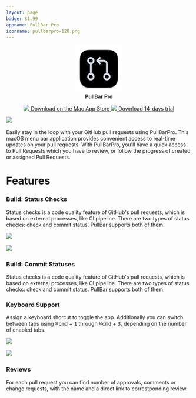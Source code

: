 ```yaml
---
layout: page
badge: $1.99
appname: PullBar Pro
iconname: pullbarpro-128.png
---
```

<p align="center">
  <img class="app-icon" src="./assets/img/pullbarpro-128.png">
  <br>
  <span style="font-weight: bold;">PullBar Pro</span>
</p>


<p align="center">
  <a class="appstore-badge" href="https://apps.apple.com/us/app/pullbarpro/id6462591649?mt=12&amp;itsct=apps_box_badge&amp;itscg=30200">
    <img class="appstore-badge__icon" src="{{ site.url | append: site.baseurl}}/assets/img/badges/apple.svg">
    <span class="appstore-badge__text">Download on the</span>
    <span class="appstore-badge__storename">Mac App Store</span>
  </a>
  <a class="appstore-badge" href="https://github.com/menubar-apps/PullBarPro/releases/download/trial.v.1/PullBarPro.trial.dmg">
    <img class="appstore-badge__icon" src="{{ site.url | append: site.baseurl}}/assets/img/badges/github.svg">
    <span class="appstore-badge__text">Download</span>
    <span class="appstore-badge__storename">14-days trial</span>
  </a>
</p>
<div class="row">
  <div class="col s8 offset-s2">
  <img class="rounded-corners" src="{{ site.url | append: site.baseurl}}/assets/img/screenshots/pull-bar-pro/pull-bar-pro-2.png">
  </div>
  </div>

<div class="row" markdown="0">
<p>Easily stay in the loop with your GitHub pull requests using PullBarPro. This macOS menu bar application provides convenient access to real-time updates on your pull requests. With PullBarPro, you'll have a quick access to Pull Requests which you have to review, or follow the progress of created or assigned Pull Requests.</p>
</div>

# Features

<div class="row" markdown="0">
  <div class="col s6">
    <p>
      <h3>Build: Status Checks</h3>
      Status checks is a code quality feature of GitHub's pull requests, which is based on external processes, like CI pipeline. There are two types of status checks: check and commit status. PullBar supports both of them.</p>
  </div>
  <div class="col s6">
    <p>
      <img class="rounded-corners" src="{{ site.url | append: site.baseurl}}/assets/img/screenshots/pull-bar-pro/pull-bar-pro-3.png">
    </p>
  </div>
</div>

<div class="row" markdown="0">
  <div class="col s6">
    <p>
      <img class="rounded-corners" src="{{ site.url | append: site.baseurl}}/assets/img/screenshots/pull-bar-pro/pull-bar-pro-4.png">
    </p>
  </div>
  <div class="col s6">
    <p>
      <h3>Build: Commit Statuses</h3>
      Status checks is a code quality feature of GitHub's pull requests, which is based on external processes, like CI pipeline. There are two types of status checks: check and commit status. PullBar supports both of them.</p>
  </div>
</div>

<div class="row" markdown="0">
  <div class="col s6">
    <p>
      <h3>Keyboard Support</h3>
      <span>Assign a keyboard shorcut to toggle the app. Additionally you can switch between tabs using <kbd>⌘cmd</kbd> + <kbd>1</kbd> through <kbd>⌘cmd</kbd> + <kbd>3</kbd>, depending on the number of enabled tabs.</span>
    </p>
  </div>

  <div class="col s6">
    <p>
      <img src="{{ site.url | append: site.baseurl}}/assets/img/screenshots/pull-bar-pro/pull-bar-pro-7.png">
    </p>
  </div>
</div>

<div class="row" markdown="0">
  <div class="col s6">
    <p>
      <img class="rounded-corners" src="{{ site.url | append: site.baseurl}}/assets/img/screenshots/pull-bar-pro/pull-bar-pro-6.png">
    </p>
  </div>

  <div class="col s6">
    <p>
      <h3>Reviews</h3>
      <p>For each pull request you can find number of approvals, comments or change requests, with the name and a direct link to correstponding review.</p>
    </p>
  </div>

</div>
